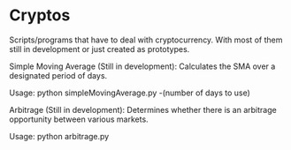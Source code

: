 # Cryptos
Scripts/programs that have to deal with cryptocurrency. With most of them still in development or just created as prototypes.

Simple Moving Average (Still in development):
  Calculates the SMA over a designated period of days.

  Usage: python simpleMovingAverage.py -(number of days to use)

Arbitrage (Still in development):
  Determines whether there is an arbitrage opportunity between various markets.
  
  Usage: python arbitrage.py
